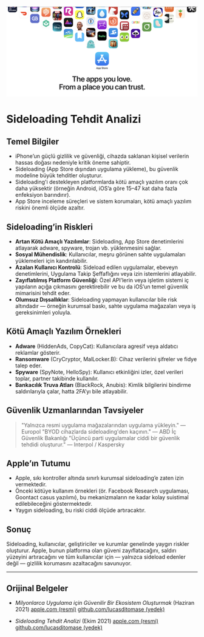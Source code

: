 ![Banner](../assets/banner.png)

# Sideloading Tehdit Analizi

## Temel Bilgiler

- iPhone’un güçlü gizlilik ve güvenliği, cihazda saklanan kişisel verilerin hassas doğası nedeniyle kritik öneme sahiptir.
- Sideloading (App Store dışından uygulama yükleme), bu güvenlik modeline büyük tehditler oluşturur.
- Sideloading'i destekleyen platformlarda kötü amaçlı yazılım oranı çok daha yüksektir (örneğin Android, iOS’a göre 15–47 kat daha fazla enfeksiyon barındırır).
- App Store inceleme süreçleri ve sistem korumaları, kötü amaçlı yazılım riskini önemli ölçüde azaltır.

## Sideloading’in Riskleri

- **Artan Kötü Amaçlı Yazılımlar**: Sideloading, App Store denetimlerini atlayarak adware, spyware, trojan vb. yüklenmesini sağlar.
- **Sosyal Mühendislik**: Kullanıcılar, meşru görünen sahte uygulamaları yüklemeleri için kandırılabilir.
- **Azalan Kullanıcı Kontrolü**: Sideload edilen uygulamalar, ebeveyn denetimlerini, Uygulama Takip Şeffaflığını veya izin istemlerini atlayabilir.
- **Zayıflatılmış Platform Güvenliği**: Özel API’lerin veya işletim sistemi iç yapıların açığa çıkmasını gerektirebilir ve bu da iOS’un temel güvenlik mimarisini tehdit eder.
- **Olumsuz Dışsallıklar**: Sideloading yapmayan kullanıcılar bile risk altındadır — örneğin kurumsal baskı, sahte uygulama mağazaları veya iş gereksinimleri yoluyla.

## Kötü Amaçlı Yazılım Örnekleri

- **Adware** (HiddenAds, CopyCat): Kullanıcılara agresif veya aldatıcı reklamlar gösterir.
- **Ransomware** (CryCryptor, MalLocker.B): Cihaz verilerini şifreler ve fidye talep eder.
- **Spyware** (SpyNote, HelloSpy): Kullanıcı etkinliğini izler, özel verileri toplar, partner takibinde kullanılır.
- **Bankacılık Truva Atları** (BlackRock, Anubis): Kimlik bilgilerini bindirme saldırılarıyla çalar, hatta 2FA’yı bile atlayabilir.

## Güvenlik Uzmanlarından Tavsiyeler

> "Yalnızca resmi uygulama mağazalarından uygulama yükleyin." — Europol
> "BYOD cihazlarda sideloading'den kaçının." — ABD İç Güvenlik Bakanlığı
> "Üçüncü parti uygulamalar ciddi bir güvenlik tehdidi oluşturur." — Interpol / Kaspersky

## Apple’ın Tutumu

- Apple, sıkı kontroller altında sınırlı kurumsal sideloading’e zaten izin vermektedir.
- Önceki kötüye kullanım örnekleri (ör. Facebook Research uygulaması, Goontact casus yazılımı), bu mekanizmaların ne kadar kolay suistimal edilebileceğini göstermektedir.
- Yaygın sideloading, bu riski ciddi ölçüde artıracaktır.

## Sonuç

Sideloading, kullanıcılar, geliştiriciler ve kurumlar genelinde yaygın riskler oluşturur. Apple, bunun platforma olan güveni zayıflatacağını, saldırı yüzeyini artıracağını ve tüm kullanıcılar için — yalnızca sideload edenler değil — gizlilik korumasını azaltacağını savunuyor.

---

## Orijinal Belgeler

- *Milyonlarca Uygulama için Güvenilir Bir Ekosistem Oluşturmak* (Haziran 2021)
  [apple.com (resmi)](https://www.apple.com/privacy/docs/Building_a_Trusted_Ecosystem_for_Millions_of_Apps.pdf)
  [github.com/lucasditomase (yedek)](https://github.com/lucasditomase/app-restrictions/blob/main/summary.pdf)

- *Sideloading Tehdit Analizi* (Ekim 2021)
  [apple.com (resmi)](https://www.apple.com/privacy/docs/Building_a_Trusted_Ecosystem_for_Millions_of_Apps_A_Threat_Analysis_of_Sideloading.pdf)
  [github.com/lucasditomase (yedek)](https://github.com/lucasditomase/app-restrictions/blob/main/threat-analysis.pdf)
